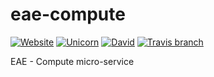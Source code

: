 # eae-compute
[![Website](https://img.shields.io/badge/borderline-zone-blue.svg?style=flat-square)](https://eae.doc.ic.ac.uk) [![Unicorn](https://img.shields.io/badge/made-with_unicorns-ff69b4.svg?style=flat-square)](https://eae.doc.ic.ac.uk) [![David](https://img.shields.io/david/dsi-icl/eae-compute.svg?style=flat-square)]() [![Travis branch](https://img.shields.io/travis/dsi-icl/eae-compute/master.svg?style=flat-square)]()

EAE - Compute micro-service
